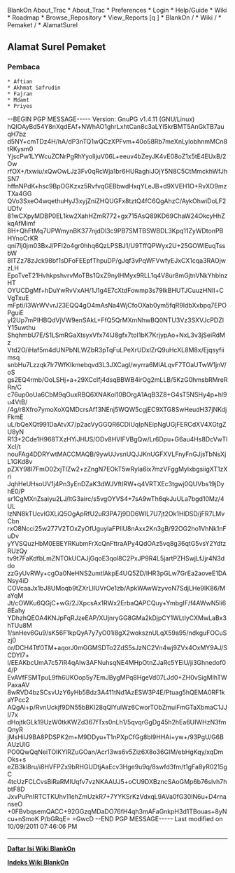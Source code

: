    BlankOn
 About_Trac
    * About_Trac
    * Preferences
    * Login
    * Help/Guide
    * Wiki
    * Roadmap
    * Browse_Repository
    * View_Reports
[q                 ]
    * BlankOn  /
    * Wiki  /
    * Pemaket  /
    * AlamatSurel
## Alamat Surel Pemaket
### Pembaca
    * Aftian
    * Akhmat Safrudin
    * Fajran
    * Mdamt
    * Priyes
--BEGIN PGP MESSAGE-----
Version: GnuPG v1.4.11 (GNU/Linux)
hQIOAyBd54Y8nXqdEAf+NWhAO1ghrLxhtCan8c3aLYl5krBMT5AnGkTB7auqH7bz
d5NY+cmTDz4H/hA/dP3nTQ1wQCzXPFvm+40o58Rb7meXnLylobhnmMCn8tRKysm0
YjscPw1LYWcuZCNrPgRhYyolIjuV06L+eeuv4bZeyJK4vE08oZ1x5tE4EUxB/2Ow
rfOX+/txwiu/xQwOwLJz3Fv0qRcWja1br6HURaghiJOjY5N8C5CtMmckhWfJhSN7
hffnNPdK+hsc9BpOGKzxz5RvfvqGEBbwdHxqYLeJB+d9XVEH1O+RvXO9mzTXa4GG
QVo3SxeO4wqethuHyJ3xyjZniZHQUGFx8tztQ4fC6QgAhzC/AykOhwiDoLF2UDfv
81wCXpyMDBP0EL1kw2XahHZmR772+gx715AsQ89KD69ChaW24OkcyHhZkqAfMimf
8H+QhFtMq7UPWmynBK377njdDl3c9PB7SMTBSWBDL3Kpq11ZyWDtonPBHYnoCrKR
qni7lj0jm03BxJ/PFI2o4gr0hhq6QzLPSBJ1/U9TffQPWyx2U+25GOWlEuqTssbW
8lTZz78zJck98bf1sDFoFEEpfThpuDP/gJqf3vPqWFVwfyEJxCX1cqa3RAOjwzLH
EpoTveT21HvhkpshvrvMoTBs1QxZ9nylHMyx9RLL1q4V8ur8mGjtnVNkYhblnzHT
OYUCDgMf+hDuYwRvVxAH/1J1g4E7cXtdFowmp3s79IkBHUTJCuuzHNIl+CVgTxuE
mFpti/I3WrWVvrJ23EQQ4gO4mAsNa4WjCfoOXab0ym5fqR9IdbXxbpq7EPOPguiE
yI2Up7mPIHBQdVjVW9enSAkL+FfQ5QrMXmNhwBQ0NTU3Vz3SXVJcPDZIY15uwthu
ShqhmbU7E/S1LSmRGaXtsyxVfx74IJ8gfx7toI1bK7KrjypAo+NxL3v3jSeiRdMz
Vtd2O/iHaf5m4dUNPbNLWZbR3pTqFuLPeXrUDxIZrQ9uHcXL8M8x/Ejqsyfiimsq
snbHu7Lzzqk7Ir7WfKIkmebqvd3L3JXCagl/wyrra6MIALqvF7TOaUTwW1jnV/oS
gs2EQ4rmb/OoLSHj+a+29XCcIfj4dsqBBWB4irOg2mLLB/5KzG0hmsbRMreRRn/C
c76up0oUa6CbM9qGuxRBQ6XNAKol10BOrgA1AqB3Z8+G4sT5NSHy4p+hl9u4VtB/
/4g/r8Xfro7ymoXoXQMDcrsAf13NEnj5WQW5cgjEC9XTG8SwHeudH37jNKdjFkmE
uL/bQeXQt991DaAtvX7/p2acVyGGQR6CDIUqIpNEipNgUGjFERCdXV4XGtgZU8yN
R13+2Cde1H968TXzHYiJHUS/ODv8HVlFVBgQw/Lr6Dpu+G6au4Hs8DcVwTlXcI/t
nouFAg4DDRYwtMACCMAQB/9ywUJvsnUQJJKnUGFXVLFnyFnGJjsTbNsXjL1GKd8v
pZXY98l7FmO02xjTlZw2+zZngN7EOkT5wRyla6ix7mzVFggMylxbgsiigXT1zXri
JqhHeUHsoUV1j4Pn3yEnDZaK3dWJVftIRW+q4VRTXEc3tgwj0QUVbs19jDyhE0/P
sr1CgMXnZsaiyu2LJ/ltG3airc/s5vgOYVS4+7sA9wTh6qkJuULa7bgd10Mz/4UL
IzNN8kTUcvIGXLiQ5OgApRfU2uR3PA7j9DD6WIL7U7jt2Ok1HlDSD/jFR7LMvCbn
rxO8Ncci25w277V2TOxZyOfUguylaFPIlU8nAxx2Kn3gB/92OG2ho1VhNk1nFuDv
yYVSQuzHbM0EBEYRKubmFrXcQnFttraAPy4QdOAz5vq8g36qtG5vsY2YdtzRUzQy
tv9t7FaKdfbLmZNTOkUCAJjGqoE3qol8C2PxJP9R4L5jartPZHSwjLfJjr4N3ddo
zzGyUvRWy+cgOa0NeHNS2umtlAkpE4UQ5ZD/IHR3pGLw7GrEa2aoveE1DANsy4iD
COVcaaJx1bJ8UMoqb9tZXrLIlUVrOe1zb/ApkWAwWzyvoN7SdjLHe9IK86/MaYqM
Jt/cOWKu6QGjC+wG/2JXpcsAx1RWx2ErbaQAPCQuy+YmbgIF/f4AWwN5li68Eahy
YDhzhQEOA4KNJpFqRJzeEAP/XUjnryGG8GMa2kDjpCY1WLtIyCXMwLaBx3hTUu8M
1/snHev6Gu9/sK56F1kpQyA7y7yO01i8gX2woksznULqX59a95/ndkguFOCuSzj0
or/DCH4Ttf0TM+aqorJ0mGGMSDTo2ZdS5sJzNC2Vn4wj9ZVx4OxMY9AJ/SCDYI7+
l/EEAKbcUmA7c57iR4qAIw3AFNuhsqNE4MHpOtnZJaRc5YEiU/ji3Ghnedof04/P
EvAVfFSMTpuL9fh6UKOop5y7EmJBygMPq8HgeVd07LJd0+ZH0vSigMlhTWPaxaAV
8wRVD4bzSCsvUzY6yHb5Bdz3A411tNd1AzESW3P4E/Ptuag5hQEMA0RF1kaYPcc2
AQgAi+p/RvnUckjf9DN55bBKI28qQlYulWz6CworTObZmuiFmGTaXbmaC1JJI/7x
dHojtkGLk19UzW0tkKWZd367fTxs0nLh1/5qvqrGgDg45h2hEa6UIWHzN3fmQnyR
jMsHilJ9BA8PDSPK2m+M9DDyu+T1nPXpCfGg8bl9HHAi+yw+/93PgU/G6BAUzUlG
PO0QwQqNeiTOlKYlRZuGOan/Acr13ws6v5Ziz6X8o36GIM/ebHgKqy/xqDmOks+s
eZB3kl8ru/i8HVFPZx9bRHGUDtjAaEcv3Hge9u9q/8swfd3fm/t1gFa8yR0215gC
4tcUzFCLCvsBiRaRMIUqfv7vzNKAAUJ5+oCU9DXBzncSAoGMp6b76slvh7hbtF8D
JxvPuPnIRTCTKUhv11ehZmUzkR7+7YYKSrKzVdxqL9AVa0fG30IN6u+D4rnanseO
+0FBvbqsemQACC+92GGzqMDaDO76fH4qh3mAFaGnkpH3d1TBouas+8yNcu+nSmoK
P/bGRqE=
=GwcD
--END PGP MESSAGE-----
Last modified on 10/09/2011 07:46:06 PM
#### 
    
 
 
 
 
 
---
[**Daftar Isi Wiki BlankOn**](/DaftarIsi/README.md)
 
[**Indeks Wiki BlankOn**](/Indeks.md)
